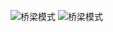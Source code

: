 ![桥梁模式](https://javadoop.com/blogimages/design-pattern/bridge-1.png " ")
![桥梁模式](https://javadoop.com/blogimages/design-pattern/strategy-1.png " ")